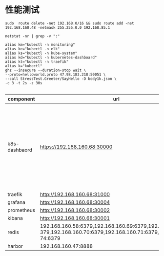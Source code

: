 # 性能测试

```shell
sudo  route delete -net 192.168.0/16 && sudo route add -net 192.168.160.48 -netmask 255.255.0.0 192.168.85.1

netstat -nr | grep -v ":"

alias km="kubectl -n monitoring"
alias ke="kubectl -n elk"
alias ks="kubectl -n kube-system"
alias kd="kubectl -n kubernetes-dashboard"
alias kt="kubectl -n traefik"
alias k="kubectl" 
ghz --insecure --duration-stop wait \
--proto=helloworld.proto 47.98.183.218:50051 \
--call StressTest.Greeter/SayHello -D body1k.json \
-c 3 -t 2s -z 30s


```
| component | url |  auth |
| --- | --- | --- |
|k8s-dashbaord | https://192.168.160.68:30000 | <div style="width: 800px"> token:      eyJhbGciOiJSUzI1NiIsImtpZCI6IlVLVFVHLXNqRWw3M0dra2RJZTlESDVESEhmS1N5VzBoWnI4aFVCcFQ2WlUifQ.eyJpc3MiOiJrdWJlcm5ldGVzL3NlcnZpY2VhY2NvdW50Iiwia3ViZXJuZXRlcy5pby9zZXJ2aWNlYWNjb3VudC9uYW1lc3BhY2UiOiJrdWJlLXN5c3RlbSIsImt1YmVybmV0ZXMuaW8vc2VydmljZWFjY291bnQvc2VjcmV0Lm5hbWUiOiJhZG1pbi11c2VyLXRva2VuLWdyejRmIiwia3ViZXJuZXRlcy5pby9zZXJ2aWNlYWNjb3VudC9zZXJ2aWNlLWFjY291bnQubmFtZSI6ImFkbWluLXVzZXIiLCJrdWJlcm5ldGVzLmlvL3NlcnZpY2VhY2NvdW50L3NlcnZpY2UtYWNjb3VudC51aWQiOiJkZDM0NzczNC03NmYxLTQzMzctYTg0NC1iZTMwMWQ2OTEyMGIiLCJzdWIiOiJzeXN0ZW06c2VydmljZWFjY291bnQ6a3ViZS1zeXN0ZW06YWRtaW4tdXNlciJ9.PXbsDrtqUZUTUUORrFTlStBOSdtZiVYdxFcln13J8D0QAjkA_vmyZRNpIoC-NtY8wId7CJUR2GxvOdh9v2FN1Sa-YatRmf8Jz9mpuwlAoLLlFsvw3TNyMuRuMy6FB_n1lhK7nBaAPzWFnFy2zUAkYl67mQBW4r9vkPJ2x1fv9zu_hoOKpaQjhryzhIQkoHpDof_4eZtEodCO-K5hMS1DPX_jvgoJojAYLKCAIjqfKnU57MfXEfdM7a5B1CcSgpRW9HlsgM8nxHND6gpPAdLiNFWYyEBTKhBLuK1_hqIb1Rms5yv8n_DUg1xJgGNKONVbpZETmLCndTt4gSFBBxBlSw |
|traefik | http://192.168.160.68:31000 | - |
| grafana | http://192.168.160.68:30004 | - |
| prometheus | http://192.168.160.68:30002 | - |
|kibana | http://192.168.160.68:30001 | - |
|redis | <div style="width: 500px"> 192.168.160.58:6379,192.168.160.69:6379,192.168.160.73:6379,192.168.160.70:6379,192.168.160.71:6379,192.168.160.74:6379 | - |
|harbor | 192.168.160.47:8888 | - |
